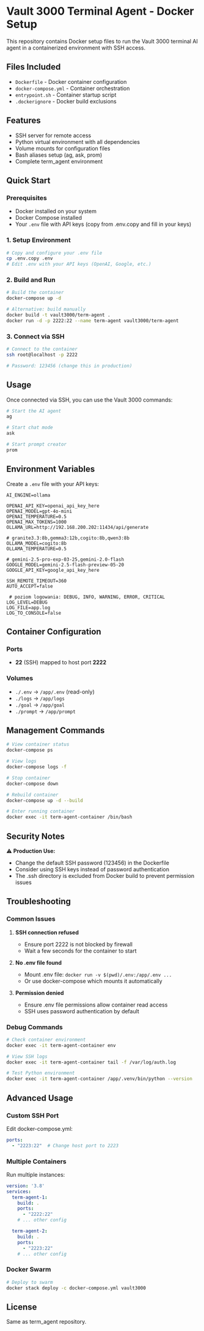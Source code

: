 # Vault 3000 Terminal Agent - Docker Setup

This repository contains Docker setup files to run the Vault 3000 terminal AI agent in a containerized environment with SSH access.

## Files Included

- `Dockerfile` - Docker container configuration
- `docker-compose.yml` - Container orchestration
- `entrypoint.sh` - Container startup script
- `.dockerignore` - Docker build exclusions

## Features

- SSH server for remote access
- Python virtual environment with all dependencies
- Volume mounts for configuration files
- Bash aliases setup (ag, ask, prom)
- Complete term_agent environment

## Quick Start

### Prerequisites

- Docker installed on your system
- Docker Compose installed
- Your `.env` file with API keys (copy from .env.copy and fill in your keys)

### 1. Setup Environment

```bash
# Copy and configure your .env file
cp .env.copy .env
# Edit .env with your API keys (OpenAI, Google, etc.)
```

### 2. Build and Run

```bash
# Build the container
docker-compose up -d

# Alternative: build manually
docker build -t vault3000/term-agent .
docker run -d -p 2222:22 --name term-agent vault3000/term-agent
```

### 3. Connect via SSH

```bash
# Connect to the container
ssh root@localhost -p 2222

# Password: 123456 (change this in production)
```

## Usage

Once connected via SSH, you can use the Vault 3000 commands:

```bash
# Start the AI agent
ag

# Start chat mode
ask

# Start prompt creator
prom
```

## Environment Variables

Create a `.env` file with your API keys:

```env
AI_ENGINE=ollama 

OPENAI_API_KEY=openai_api_key_here
OPENAI_MODEL=gpt-4o-mini
OPENAI_TEMPERATURE=0.5
OPENAI_MAX_TOKENS=1000
OLLAMA_URL=http://192.168.200.202:11434/api/generate

# granite3.3:8b,gemma3:12b,cogito:8b,qwen3:8b
OLLAMA_MODEL=cogito:8b
OLLAMA_TEMPERATURE=0.5

# gemini-2.5-pro-exp-03-25,gemini-2.0-flash
GOOGLE_MODEL=gemini-2.5-flash-preview-05-20
GOOGLE_API_KEY=google_api_key_here

SSH_REMOTE_TIMEOUT=360
AUTO_ACCEPT=false

 # poziom logowania: DEBUG, INFO, WARNING, ERROR, CRITICAL
LOG_LEVEL=DEBUG         
LOG_FILE=app.log      
LOG_TO_CONSOLE=false
```

## Container Configuration

### Ports

- **22** (SSH) mapped to host port **2222**

### Volumes

- `./.env` → `/app/.env` (read-only)
- `./logs` → `/app/logs`
- `./goal` → `/app/goal`
- `./prompt` → `/app/prompt`

## Management Commands

```bash
# View container status
docker-compose ps

# View logs
docker-compose logs -f

# Stop container
docker-compose down

# Rebuild container
docker-compose up -d --build

# Enter running container
docker exec -it term-agent-container /bin/bash
```

## Security Notes

⚠️ **Production Use:**
- Change the default SSH password (123456) in the Dockerfile
- Consider using SSH keys instead of password authentication
- The .ssh directory is excluded from Docker build to prevent permission issues

## Troubleshooting

### Common Issues

1. **SSH connection refused**
   - Ensure port 2222 is not blocked by firewall
   - Wait a few seconds for the container to start

2. **No .env file found**
   - Mount .env file: `docker run -v $(pwd)/.env:/app/.env ...`
   - Or use docker-compose which mounts it automatically

3. **Permission denied**
   - Ensure .env file permissions allow container read access
   - SSH uses password authentication by default

### Debug Commands

```bash
# Check container environment
docker exec -it term-agent-container env

# View SSH logs
docker exec -it term-agent-container tail -f /var/log/auth.log

# Test Python environment
docker exec -it term-agent-container /app/.venv/bin/python --version
```

## Advanced Usage

### Custom SSH Port

Edit docker-compose.yml:

```yaml
ports:
  - "2223:22"  # Change host port to 2223
```

### Multiple Containers

Run multiple instances:

```yaml
version: '3.8'
services:
  term-agent-1:
    build: .
    ports:
      - "2222:22"
    # ... other config

  term-agent-2:
    build: .
    ports:
      - "2223:22"
    # ... other config
```

### Docker Swarm

```bash
# Deploy to swarm
docker stack deploy -c docker-compose.yml vault3000
```

## License

Same as term_agent repository.
